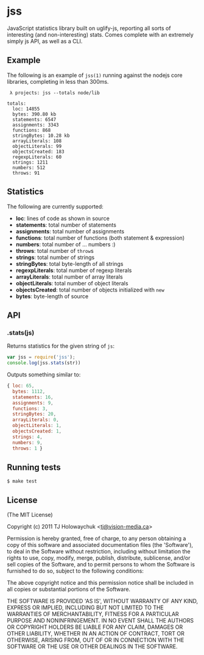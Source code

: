 
# jss

  JavaScript statistics library built on uglify-js, reporting all sorts of interesting (and non-interesting) stats. Comes complete with an extremely simply js API, as well as a CLI.

## Example

 The following is an example of `jss(1)` running against the nodejs core libraries, completing in less than 300ms.

```
 λ projects: jss --totals node/lib

totals:
  loc: 14855
  bytes: 390.80 kb
  statements: 6547
  assignments: 3343
  functions: 868
  stringBytes: 10.28 kb
  arrayLiterals: 108
  objectLiterals: 99
  objectsCreated: 183
  regexpLiterals: 60
  strings: 1211
  numbers: 512
  throws: 91
```

## Statistics

 The following are currently supported:

  - **loc**: lines of code as shown in source
  - **statements**: total number of statements
  - **assignments**: total number of assignments
  - **functions**: total number of functions (both statement & expression)
  - **numbers**: total number of ... numbers :)
  - **throws**: total number of `throw`s
  - **strings**: total number of strings
  - **stringBytes**: total byte-length of all strings
  - **regexpLiterals**: total number of regexp literals
  - **arrayLiterals**: total number of array literals
  - **objectLiterals**: total number of object literals
  - **objectsCreated**: total number of objects initialized with `new`
  - **bytes**: byte-length of source

## API

### .stats(js)

  Returns statistics for the given string of `js`:

```js
var jss = require('jss');
console.log(jss.stats(str))
```

  Outputs something similar to:

```js
{ loc: 65,
  bytes: 1112,
  statements: 16,
  assignments: 9,
  functions: 3,
  stringBytes: 20,
  arrayLiterals: 0,
  objectLiterals: 1,
  objectsCreated: 1,
  strings: 4,
  numbers: 9,
  throws: 1 }
```

## Running tests

    $ make test

## License 

(The MIT License)

Copyright (c) 2011 TJ Holowaychuk &lt;tj@vision-media.ca&gt;

Permission is hereby granted, free of charge, to any person obtaining
a copy of this software and associated documentation files (the
'Software'), to deal in the Software without restriction, including
without limitation the rights to use, copy, modify, merge, publish,
distribute, sublicense, and/or sell copies of the Software, and to
permit persons to whom the Software is furnished to do so, subject to
the following conditions:

The above copyright notice and this permission notice shall be
included in all copies or substantial portions of the Software.

THE SOFTWARE IS PROVIDED 'AS IS', WITHOUT WARRANTY OF ANY KIND,
EXPRESS OR IMPLIED, INCLUDING BUT NOT LIMITED TO THE WARRANTIES OF
MERCHANTABILITY, FITNESS FOR A PARTICULAR PURPOSE AND NONINFRINGEMENT.
IN NO EVENT SHALL THE AUTHORS OR COPYRIGHT HOLDERS BE LIABLE FOR ANY
CLAIM, DAMAGES OR OTHER LIABILITY, WHETHER IN AN ACTION OF CONTRACT,
TORT OR OTHERWISE, ARISING FROM, OUT OF OR IN CONNECTION WITH THE
SOFTWARE OR THE USE OR OTHER DEALINGS IN THE SOFTWARE.